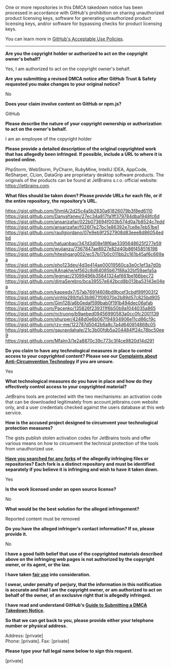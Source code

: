 One or more repositories in this DMCA takedown notice has been processed in accordance with GitHub's prohibition on sharing unauthorized product licensing keys, software for generating unauthorized product licensing keys, and/or software for bypassing checks for product licensing keys.

You can learn more in [GitHub's Acceptable Use Policies](https://docs.github.com/en/github/site-policy/github-acceptable-use-policies).

---

**Are you the copyright holder or authorized to act on the copyright owner's behalf?**

Yes, I am authorized to act on the copyright owner's behalf.

**Are you submitting a revised DMCA notice after GitHub Trust & Safety requested you make changes to your original notice?**

No

**Does your claim involve content on GitHub or npm.js?**

GitHub

**Please describe the nature of your copyright ownership or authorization to act on the owner's behalf.**

I am an employee of the copyright holder

**Please provide a detailed description of the original copyrighted work that has allegedly been infringed. If possible, include a URL to where it is posted online.**

PhpStorm, WebStorm, PyCharm, RubyMine, IntelliJ IDEA, AppCode, ReSharper, CLion, DataGrip are proprietary desktop software products. The originals of the products can be found at JetBrains s.r.o. official website: https://jetbrains.com.

**What files should be taken down? Please provide URLs for each file, or if the entire repository, the repository’s URL.**

https://gist.github.com/5hmlA/2d25c4a5b2630a61826079b3f8ed6110  
https://gist.github.com/DanyaYanev/27ec34a817fa1ff379784dba1948fc6d  
https://gist.github.com/ansarizafar/022b073694f003b574d0a7b8524c7edd  
https://gist.github.com/ansarizafar/f026f7e27bc1e86392e7ce8e7eb51be1  
https://gist.github.com/raullgiordano/07e9eb9f2527908d83eee8d86054edbd  
https://gist.github.com/hatuanbao/347d3d08e18f6ae3395648625f277e59  
https://gist.github.com/wujianzu/7367847ae8927e82d40b86f458516198  
https://gist.github.com/hiteshgarg002/ec57b17b0c011bb2c161b45af6c669aa  
https://gist.github.com/pho123dev/4d3e414ae00019560ca3e0c1ef3a7d0b  
https://gist.github.com/AAnakhe/ef562c8d64085b67f88a32bf59aefa5a  
https://gist.github.com/legmac/21099496b35841324af661be166bec72  
https://gist.github.com/dimaSerebro/bca39557e642bcd8b013ba53143e04ea  
https://gist.github.com/kapeedx7/57ab76914608bd9bcef3cbdf89f00312  
https://gist.github.com/vinhlq289/fa53b9671f06070e2b89d57c825bd905  
https://gist.github.com/Gim128/a6b0edaf599bab0f191b494dec06afab  
https://gist.github.com/Pacenko/135826f239311f6b50b9a1044035a865  
https://gist.github.com/nctruong/b9aebed09456990583a0cc0fc2001139  
https://gist.github.com/shurper/4248d0e6b067f94934906e11cd86c19c  
https://gist.github.com/rzv-me/122787d5042b6a8c7a4d640814868c05  
https://gist.github.com/gauravdahale/21c3b00fdb5a204484ff24c78bc50ee9  
https://gist.github.com/Mfalm3/1e2a8870c39c773c3f4ce9820d14d291  

**Do you claim to have any technological measures in place to control access to your copyrighted content? Please see our <a href="https://docs.github.com/articles/guide-to-submitting-a-dmca-takedown-notice#complaints-about-anti-circumvention-technology">Complaints about Anti-Circumvention Technology</a> if you are unsure.**

Yes

**What technological measures do you have in place and how do they effectively control access to your copyrighted material?**

JetBrains tools are protected with the two mechanisms: an activation code that can be downloaded legitimately from account.jetbrains.com website only, and a user credentials checked against the users database at this web service.

**How is the accused project designed to circumvent your technological protection measures?**

The gists publish stolen activation codes for JetBrains tools and offer various means on how to circumvent the technical protection of the tools from unauthorized use.

**<a href="https://docs.github.com/articles/dmca-takedown-policy#b-what-about-forks-or-whats-a-fork">Have you searched for any forks</a> of the allegedly infringing files or repositories? Each fork is a distinct repository and must be identified separately if you believe it is infringing and wish to have it taken down.**

Yes

**Is the work licensed under an open source license?**

No

**What would be the best solution for the alleged infringement?**

Reported content must be removed

**Do you have the alleged infringer’s contact information? If so, please provide it.**

No

**I have a good faith belief that use of the copyrighted materials described above on the infringing web pages is not authorized by the copyright owner, or its agent, or the law.**

**I have taken <a href="https://www.lumendatabase.org/topics/22">fair use</a> into consideration.**

**I swear, under penalty of perjury, that the information in this notification is accurate and that I am the copyright owner, or am authorized to act on behalf of the owner, of an exclusive right that is allegedly infringed.**

**I have read and understand GitHub's <a href="https://docs.github.com/articles/guide-to-submitting-a-dmca-takedown-notice/">Guide to Submitting a DMCA Takedown Notice</a>.**

**So that we can get back to you, please provide either your telephone number or physical address.**

Address: [private]  
Phone: [private]. Fax: [private]

**Please type your full legal name below to sign this request.**

[private]
